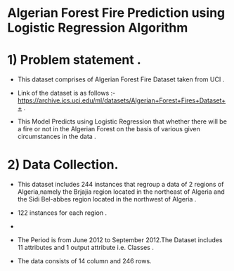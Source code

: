 # Algerian Forest Fire Prediction using Logistic Regression Algorithm 
# 1) Problem statement .
* This dataset comprises of Algerian Forest Fire Dataset taken from UCI .

* Link of the dataset is as follows :- https://archive.ics.uci.edu/ml/datasets/Algerian+Forest+Fires+Dataset++ .

* This Model Predicts using Logistic Regression that whether there will be a fire or not in the Algerian Forest on the basis of various given circumstances in the data .


# 2) Data Collection.
* This dataset includes 244 instances that regroup a data of 2 regions of Algeria,namely the Brjajia region
located in the northeast of Algeria and the Sidi Bel-abbes region located in the northwest of Algeria .

* 122 instances for each region .
*
* The Period is from June 2012 to September 2012.The Dataset includes 11 attributes and 1 output attribute
i.e. Classes .

* The data consists of 14 column and 246 rows.
